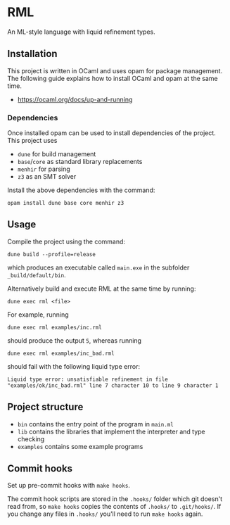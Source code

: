# RML

An ML-style language with liquid refinement types.

## Installation

This project is written in OCaml and uses opam for package management.
The following guide explains how to install OCaml and opam at the same time.

- https://ocaml.org/docs/up-and-running

### Dependencies

Once installed opam can be used to install dependencies of the
project.
This project uses
 
- `dune` for build management
- `base`/`core` as standard library replacements
- `menhir` for parsing
- `z3` as an SMT solver

Install the above dependencies with the command:

```
opam install dune base core menhir z3
```

## Usage

Compile the project using the command:

```
dune build --profile=release
```

which produces an executable called `main.exe` in the subfolder
`_build/default/bin`.

Alternatively build and execute RML at the same time by running:

```
dune exec rml <file>
```

For example, running 

```
dune exec rml examples/inc.rml
```

should produce the output `5`, whereas running

```
dune exec rml examples/inc_bad.rml
```

should fail with the following liquid type error:

```
Liquid type error: unsatisfiable refinement in file "examples/ok/inc_bad.rml" line 7 character 10 to line 9 character 1
```

## Project structure

- `bin` contains the entry point of the program in `main.ml` 
- `lib` contains the libraries that implement the interpreter and type checking
- `examples` contains some example programs

## Commit hooks

Set up pre-commit hooks with `make hooks`.

The commit hook scripts are stored in the `.hooks/` folder
which git doesn't read from,
so `make hooks` copies the contents of `.hooks/` to `.git/hooks/`.
If you change any files in `.hooks/` you'll need to run `make hooks` again.